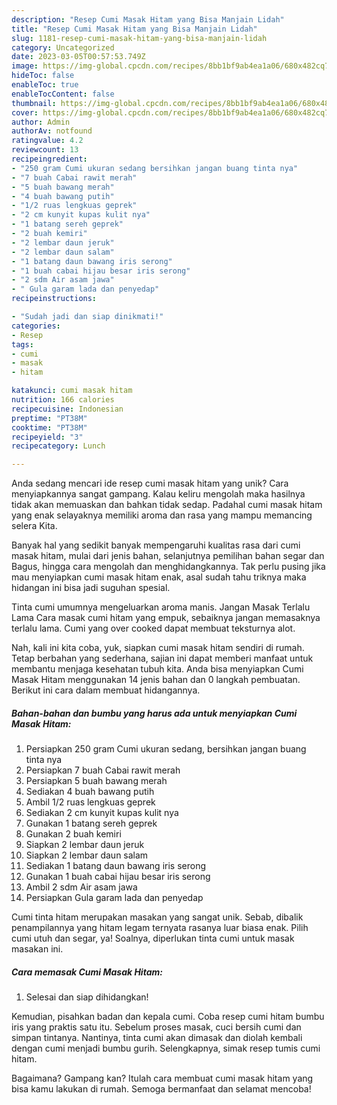 ```yaml
---
description: "Resep Cumi Masak Hitam yang Bisa Manjain Lidah"
title: "Resep Cumi Masak Hitam yang Bisa Manjain Lidah"
slug: 1181-resep-cumi-masak-hitam-yang-bisa-manjain-lidah
category: Uncategorized
date: 2023-03-05T00:57:53.749Z
image: https://img-global.cpcdn.com/recipes/8bb1bf9ab4ea1a06/680x482cq70/cumi-masak-hitam-foto-resep-utama.jpg
hideToc: false
enableToc: true
enableTocContent: false
thumbnail: https://img-global.cpcdn.com/recipes/8bb1bf9ab4ea1a06/680x482cq70/cumi-masak-hitam-foto-resep-utama.jpg
cover: https://img-global.cpcdn.com/recipes/8bb1bf9ab4ea1a06/680x482cq70/cumi-masak-hitam-foto-resep-utama.jpg
author: Admin
authorAv: notfound
ratingvalue: 4.2
reviewcount: 13
recipeingredient:
- "250 gram Cumi ukuran sedang bersihkan jangan buang tinta nya"
- "7 buah Cabai rawit merah"
- "5 buah bawang merah"
- "4 buah bawang putih"
- "1/2 ruas lengkuas geprek"
- "2 cm kunyit kupas kulit nya"
- "1 batang sereh geprek"
- "2 buah kemiri"
- "2 lembar daun jeruk"
- "2 lembar daun salam"
- "1 batang daun bawang iris serong"
- "1 buah cabai hijau besar iris serong"
- "2 sdm Air asam jawa"
- " Gula garam lada dan penyedap"
recipeinstructions:

- "Sudah jadi dan siap dinikmati!"
categories:
- Resep
tags:
- cumi
- masak
- hitam

katakunci: cumi masak hitam 
nutrition: 166 calories
recipecuisine: Indonesian
preptime: "PT38M"
cooktime: "PT38M"
recipeyield: "3"
recipecategory: Lunch

---
```





Anda sedang mencari ide resep cumi masak hitam yang unik? Cara menyiapkannya sangat gampang. Kalau keliru mengolah maka hasilnya tidak akan memuaskan dan bahkan tidak sedap. Padahal cumi masak hitam yang enak selayaknya memiliki aroma dan rasa yang mampu memancing selera Kita.





Banyak hal yang sedikit banyak mempengaruhi kualitas rasa dari cumi masak hitam, mulai dari jenis bahan, selanjutnya pemilihan bahan segar dan Bagus, hingga cara mengolah dan menghidangkannya. Tak perlu pusing jika mau menyiapkan cumi masak hitam enak,      asal sudah tahu triknya maka hidangan ini bisa jadi suguhan spesial.














Tinta cumi umumnya mengeluarkan aroma manis. Jangan Masak Terlalu Lama Cara masak cumi hitam yang empuk, sebaiknya jangan memasaknya terlalu lama. Cumi yang over cooked dapat membuat teksturnya alot.






Nah, kali ini kita coba, yuk, siapkan cumi masak hitam sendiri di rumah. Tetap berbahan yang sederhana, sajian ini dapat memberi manfaat untuk membantu menjaga kesehatan tubuh kita. Anda bisa menyiapkan Cumi Masak Hitam menggunakan 14 jenis bahan dan 0 langkah pembuatan. Berikut ini cara dalam membuat hidangannya.

<!--inarticleads1-->

##### Bahan-bahan dan bumbu yang harus ada untuk menyiapkan Cumi Masak Hitam:

1. Persiapkan 250 gram Cumi ukuran sedang, bersihkan jangan buang tinta nya
1. Persiapkan 7 buah Cabai rawit merah
1. Persiapkan 5 buah bawang merah
1. Sediakan 4 buah bawang putih
1. Ambil 1/2 ruas lengkuas geprek
1. Sediakan 2 cm kunyit kupas kulit nya
1. Gunakan 1 batang sereh geprek
1. Gunakan 2 buah kemiri
1. Siapkan 2 lembar daun jeruk
1. Siapkan 2 lembar daun salam
1. Sediakan 1 batang daun bawang iris serong
1. Gunakan 1 buah cabai hijau besar iris serong
1. Ambil 2 sdm Air asam jawa
1. Persiapkan  Gula garam lada dan penyedap


Cumi tinta hitam merupakan masakan yang sangat unik. Sebab, dibalik penampilannya yang hitam legam ternyata rasanya luar biasa enak. Pilih cumi utuh dan segar, ya! Soalnya, diperlukan tinta cumi untuk masak masakan ini. 

<!--inarticleads2-->

##### Cara memasak Cumi Masak Hitam:


1. Selesai dan siap dihidangkan!

Kemudian, pisahkan badan dan kepala cumi. Coba resep cumi hitam bumbu iris yang praktis satu itu. Sebelum proses masak, cuci bersih cumi dan simpan tintanya. Nantinya, tinta cumi akan dimasak dan diolah kembali dengan cumi menjadi bumbu gurih. Selengkapnya, simak resep tumis cumi hitam. 

Bagaimana? Gampang kan? Itulah cara membuat cumi masak hitam yang bisa kamu lakukan di rumah. Semoga bermanfaat dan selamat mencoba!
